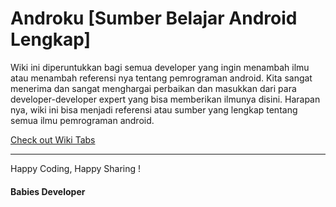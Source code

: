 # Androku [Sumber Belajar Android Lengkap]

Wiki ini diperuntukkan bagi semua developer yang ingin menambah ilmu atau menambah referensi nya tentang pemrograman android. 
Kita sangat menerima dan sangat menghargai perbaikan dan masukkan dari para developer-developer expert yang bisa memberikan ilmunya disini.
Harapan nya, wiki ini bisa menjadi referensi atau sumber yang lengkap tentang semua ilmu pemrograman android.

[Check out Wiki Tabs](https://github.com/dimasvm/WikiLearn-Android/wiki)

***

Happy Coding, Happy Sharing !



#### Babies Developer
